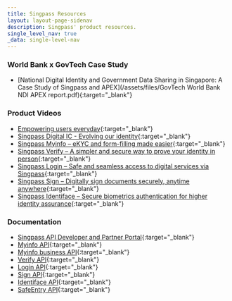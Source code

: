 ```yaml
---
title: Singpass Resources
layout: layout-page-sidenav
description: Singpass' product resources.
single_level_nav: true
_data: single-level-nav
---
```


### World Bank x GovTech Case Study
- [National Digital Identity and Government Data Sharing in Singapore: A Case Study of Singpass and APEX](/assets/files/GovTech World Bank NDI APEX report.pdf){:target="_blank"}

### Product Videos
- [Empowering users everyday](https://www.youtube.com/watch?v=rUZf1ZcB0NY){:target="_blank"}
- [Singpass Digital IC - Evolving our identity](https://www.youtube.com/watch?v=J5GrO-RQybc){:target="_blank"}
- [Singpass Myinfo – eKYC and form-filling made easier](https://www.youtube.com/watch?v=NGj3XXU-HgE){:target="_blank"}
- [Singpass Verify – A simpler and secure way to prove your identity in person](https://www.youtube.com/watch?v=MCVzIu7bacM){:target="_blank"}
- [Singpass Login – Safe and seamless access to digital services via Singpass](https://www.youtube.com/watch?v=L8erxLUh9dQ){:target="_blank"}
- [Singpass Sign – Digitally sign documents securely, anytime anywhere](https://www.youtube.com/watch?v=IostdtfKMhU){:target="_blank"}
- [Singpass Identiface – Secure biometrics authentication for higher identity assurance](https://youtu.be/5naDqp_pzy8){:target="_blank"}

### Documentation 
- [Singpass API Developer and Partner Portal](https://api.singpass.gov.sg/){:target="_blank"}
- [Myinfo API](https://api.singpass.gov.sg/library/myinfo/business/introduction){:target="_blank"}
- [Myinfo business API](https://api.singpass.gov.sg/library/myinfobiz/business/introduction){:target="_blank"}
- [Verify API](https://api.singpass.gov.sg/library/verify/business/introduction){:target="_blank"}
- [Login API](https://api.singpass.gov.sg/library/login/business/introduction){:target="_blank"}
- [Sign API](https://api.singpass.gov.sg/library/sign/business/introduction){:target="_blank"}
- [Identiface API](https://api.singpass.gov.sg/library/identiface/business/introduction){:target="_blank"}
- [SafeEntry API](https://api.singpass.gov.sg/library/safeentry-api/business/introduction){:target="_blank"}
